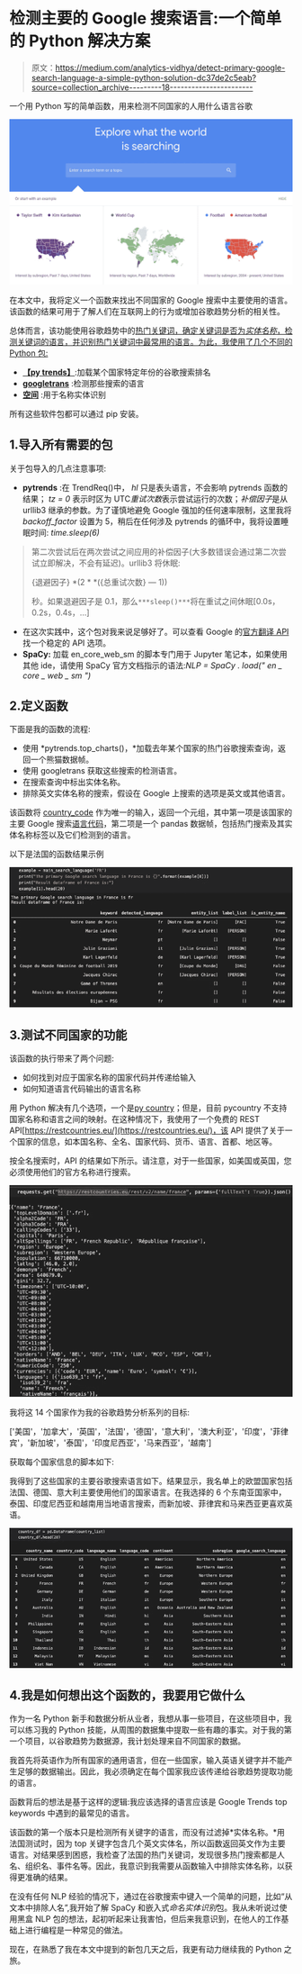# 检测主要的 Google 搜索语言:一个简单的 Python 解决方案

> 原文：<https://medium.com/analytics-vidhya/detect-primary-google-search-language-a-simple-python-solution-dc37de2c5eab?source=collection_archive---------18----------------------->

一个用 Python 写的简单函数，用来检测不同国家的人用什么语言谷歌

![](img/b2658c5e109666ba2064a1986d5245c1.png)

在本文中，我将定义一个函数来找出不同国家的 Google 搜索中主要使用的语言。该函数的结果可用于了解人们在互联网上的行为或增加谷歌趋势分析的相关性。

总体而言，该功能使用谷歌趋势中的[热门关键词，确定关键词是否为*实体名称*，检测关键词的语言，并识别热门关键词中最常用的语言。为此，我使用了几个不同的 Python 包:](https://trends.google.com/trends/yis/2019/US/)

*   [**【py trends】**](https://pypi.org/project/pytrends/):加载某个国家特定年份的谷歌搜索排名
*   [**googletrans**](https://py-googletrans.readthedocs.io/en/latest/) :检测那些搜索的语言
*   [**空间**](https://spacy.io/usage/linguistic-features) :用于名称实体识别

所有这些软件包都可以通过 pip 安装。

## 1.导入所有需要的包

关于包导入的几点注意事项:

*   **pytrends** :在 TrendReq()中， *hl* 只是表头语言，不会影响 pytrends 函数的结果； *tz = 0* 表示时区为 UTC*重试次数*表示尝试运行的次数；*补偿因子*是从 urllib3 继承的参数。为了谨慎地避免 Google 强加的任何速率限制，这里我将 *backoff_factor* 设置为 5，稍后在任何涉及 pytrends 的循环中，我将设置睡眠时间: *time.sleep(6)*

> 第二次尝试后在两次尝试之间应用的补偿因子(大多数错误会通过第二次尝试立即解决，不会有延迟)。urllib3 将休眠:
> 
> {退避因子} *(2 * *({总重试次数} — 1))
> 
> 秒。如果退避因子是 0.1，那么`***sleep()***`将在重试之间休眠[0.0s，0.2s，0.4s，…]

*   在这次实践中，这个包对我来说足够好了。可以查看 Google 的[官方翻译 API](https://cloud.google.com/translate/docs) 找一个稳定的 API 选项。
*   **SpaCy:** 加载 en_core_web_sm 的脚本专门用于 Jupyter 笔记本，如果使用其他 ide，请使用 SpaCy 官方文档指示的语法:*NLP = SpaCy . load(" en _ core _ web _ sm ")*

## 2.定义函数

下面是我的函数的流程:

*   使用 *pytrends.top_charts()，*加载去年某个国家的热门谷歌搜索查询，返回一个熊猫数据帧。
*   使用 googletrans 获取这些搜索的检测语言。
*   在搜索查询中标出实体名称。
*   排除英文实体名称的搜索，假设在 Google 上搜索的选项是英文或其他语言。

该函数将 [country_code](https://en.wikipedia.org/wiki/ISO_3166-1_alpha-2) 作为唯一的输入，返回一个元组，其中第一项是该国家的主要 Google 搜索[语言代码](https://en.wikipedia.org/wiki/ISO_639-1)，第二项是一个 pandas 数据帧，包括热门搜索及其实体名称标签以及它们检测到的语言。

以下是法国的函数结果示例

![](img/8e54af7adbd46a786ebcbc98f24c55d1.png)

## 3.测试不同国家的功能

该函数的执行带来了两个问题:

*   如何找到对应于国家名称的国家代码并传递给输入
*   如何知道语言代码输出的语言名称

用 Python 解决有几个选项，一个是[py country](https://pypi.org/project/pycountry/)；但是，目前 pycountry 不支持国家名称和语言之间的映射。在这种情况下，我使用了一个免费的 REST API[https://restcountries.eu/](https://restcountries.eu/)，该 API 提供了关于一个国家的信息，如本国名称、全名、国家代码、货币、语言、首都、地区等。

按全名搜索时，API 的结果如下所示。请注意，对于一些国家，如美国或英国，您必须使用他们的官方名称进行搜索。

![](img/7869f72208328018471e65002c7d49c0.png)

我将这 14 个国家作为我的谷歌趋势分析系列的目标:

['美国'，'加拿大'，'英国'，'法国'，'德国'，'意大利'，'澳大利亚'，'印度'，'菲律宾'，'新加坡'，'泰国'，'印度尼西亚'，'马来西亚'，'越南']

获取每个国家信息的脚本如下:

我得到了这些国家的主要谷歌搜索语言如下。结果显示，我名单上的欧盟国家包括法国、德国、意大利主要使用他们的国家语言。在我选择的 6 个东南亚国家中，泰国、印度尼西亚和越南用当地语言搜索，而新加坡、菲律宾和马来西亚更喜欢英语。

![](img/3bea0913e2341b2d47f84a3ce5ff0383.png)

## 4.我是如何想出这个函数的，我要用它做什么

作为一名 Python 新手和数据分析从业者，我想从事一些项目，在这些项目中，我可以练习我的 Python 技能，从周围的数据集中提取一些有趣的事实。对于我的第一个项目，以谷歌趋势为数据源，我计划处理来自不同国家的数据。

我首先将英语作为所有国家的通用语言，但在一些国家，输入英语关键字并不能产生足够的数据输出。因此，我必须确定在每个国家我应该传递给谷歌趋势提取功能的语言。

函数背后的想法是基于这样的逻辑:我应该选择的语言应该是 Google Trends top keywords 中遇到的最常见的语言。

该函数的第一个版本只是检测所有关键字的语言，而没有过滤掉*实体名称。*用法国测试时，因为 top 关键字包含几个英文实体名，所以函数返回英文作为主要语言。对结果感到困惑，我检查了法国的热门关键词，发现很多热门搜索都是人名、组织名、事件名等。因此，我意识到我需要从函数输入中排除实体名称，以获得更准确的结果。

在没有任何 NLP 经验的情况下，通过在谷歌搜索中键入一个简单的问题，比如“从文本中排除人名”,我开始了解 SpaCy 和嵌入式*命名实体识别*包。我从未听说过使用黑盒 NLP 包的想法，起初听起来让我害怕，但后来我意识到，在他人的工作基础上进行编程是一种常见的做法。

现在，在熟悉了我在本文中提到的新包几天之后，我更有动力继续我的 Python 之旅。